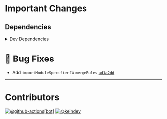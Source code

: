 # Important Changes

## Dependencies

<details>
<summary>Dev Dependencies</summary>

- Changed **[cspell](https://www.npmjs.com/package/cspell)** from `^6.22.0` to `^6.31.1`
- Changed **[prettier](https://www.npmjs.com/package/prettier)** from `^2.8.3` to `^2.8.7`

</details>

# :bug: Bug Fixes

- Add `importModuleSpecifier` to `mergeRules` [`ad1a2dd`](https://github.com/tagproject/vscode-shared-config/commit/ad1a2dd653ea83051ff646313a2b391c41b945ae)

---

# Contributors

[![@github-actions[bot]](https://avatars.githubusercontent.com/in/15368?v=4&s=40)](https://github.com/github-actions%5Bbot%5D) [![@keindev](https://avatars.githubusercontent.com/u/4527292?v=4&s=40)](https://github.com/keindev)
